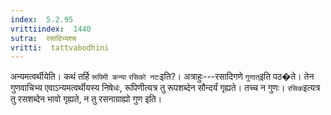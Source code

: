 ```yaml
---
index:  5.2.95
vrittiindex:  1440
sutra:  रसादिभ्यश्च
vritti:  tattvabodhini 
---
```


अन्यमत्वर्थीयेति। कथं तर्हि `रूपिमी कन्या` `रसिको नटः`इति?। अत्राहुः---रसादिगणे `गुणात्`इति पठ�ते। तेन गुणवाचिभ्य एवाऽन्यमत्वर्थीयस्य निषेधः, रूपिणीत्यत्र तु रूपशब्देन सौन्दर्यं गृह्यते। तच्च न गुणः। `रसिक`इत्यत्र तु रसशब्देन भावो गृह्यते, न तु रसनाग्राह्यो गुण इति।

